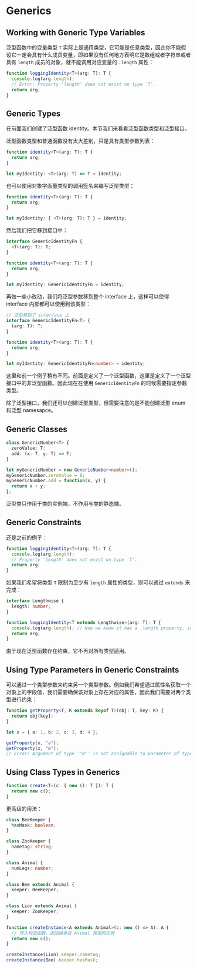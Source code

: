 # Generics

## Working with Generic Type Variables

泛型函数中的变量类型 `T` 实际上是通用类型，它可能是任意类型，因此你不能假设它一定会具有什么成员变量，即如果没有任何地方表明它是数组或者字符串或者具有 `length` 成员的对象，就不能调用对应变量的 `.length` 属性：

```ts
function loggingIdentity<T>(arg: T): T {
  console.log(arg.length);
  // Error: Property 'length' does not exist on type 'T'.
  return arg;
}
```

## Generic Types

在前面我们创建了泛型函数 identity。本节我们来看看泛型函数类型和泛型接口。

泛型函数类型和普通函数没有太大差别，只是具有类型参数列表：

```ts
function identity<T>(arg: T): T {
  return arg;
}

let myIdentity: <T>(arg: T) => T = identity;
```

也可以使用对象字面量类型的调用签名来编写泛型类型：

```ts
function identity<T>(arg: T): T {
  return arg;
}

let myIdentity: { <T>(arg: T): T } = identity;
```

然后我们把它移到接口中：

```ts
interface GenericIdentityFn {
  <T>(arg: T): T;
}

function identity<T>(arg: T): T {
  return arg;
}

let myIdentity: GenericIdentityFn = identity;
```

再做一些小改动，我们将泛型参数移到整个 interface 上，这样可以使得 interface 内部都可以使用到该类型：

```ts
// 泛型移到了 interface 上
interface GenericIdentityFn<T> {
  (arg: T): T;
}

function identity<T>(arg: T): T {
  return arg;
}

let myIdentity: GenericIdentityFn<number> = identity;
```

这里和前一个例子稍有不同。前面是定义了一个泛型函数，这里是定义了一个泛型接口中的非泛型函数。因此现在在使用 `GenericIdentityFn` 的时候需要指定参数类型。

除了泛型接口，我们还可以创建泛型类型，但需要注意的是不能创建泛型 enum 和泛型 namesapce。

## Generic Classes

```ts
class GenericNumber<T> {
  zeroValue: T;
  add: (x: T, y: T) => T;
}

let myGenericNumber = new GenericNumber<number>();
myGenericNumber.zeroValue = 0;
myGenericNumber.add = function(x, y) {
  return x + y;
};
```

泛型类只作用于类的实例端，不作用与类的静态端。

## Generic Constraints

还是之前的例子：

```ts
function loggingIdentity<T>(arg: T): T {
  console.log(arg.length);
  // Property 'length' does not exist on type 'T'.
  return arg;
}
```

如果我们希望将类型 `T` 限制为至少有 `length` 属性的类型，则可以通过 `extends` 来完成：

```ts
interface Lengthwise {
  length: number;
}

function loggingIdentity<T extends Lengthwise>(arg: T): T {
  console.log(arg.length); // Now we know it has a .length property, so no more error
  return arg;
}
```

由于现在泛型函数存在约束，它不再对所有类型适用。

## Using Type Parameters in Generic Constraints

可以通过一个类型参数来约束另一个类型参数。例如我们希望通过属性名获取一个对象上的字段值，我们需要确保该对象上存在对应的属性，因此我们需要对两个类型进行约束：

```ts
function getProperty<T, K extends keyof T>(obj: T, key: K) {
  return obj[key];
}

let x = { a: 1, b: 2, c: 3, d: 4 };

getProperty(x, "a");
getProperty(x, "m");
// Error: Argument of type '"m"' is not assignable to parameter of type '"a" | "b" | "c" | "d"'.
```

## Using Class Types in Generics

```ts
function create<T>(c: { new (): T }): T {
  return new c();
}
```

更高级的用法：

```ts
class BeeKeeper {
  hasMask: boolean;
}

class ZooKeeper {
  nametag: string;
}

class Animal {
  numLegs: number;
}

class Bee extends Animal {
  keeper: BeeKeeper;
}

class Lion extends Animal {
  keeper: ZooKeeper;
}

function createInstance<A extends Animal>(c: new () => A): A {
  // 传入构造函数，返回继承自 Animal 类型的实例
  return new c();
}

createInstance(Lion).keeper.nametag;
createInstance(Bee).keeper.hasMask;
```
